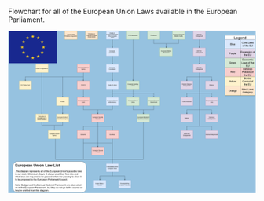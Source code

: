 Flowchart for all of the European Union Laws available in the European Parliament.

![European_Union_Diagram.drawio_6_](../uploads/f7648d87fcd84d0ebe3dfcd9596a3ee0/European_Union_Diagram.drawio_6_.png)
